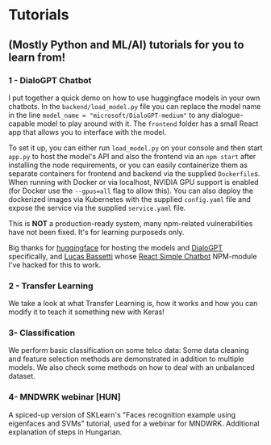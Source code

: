 # Tutorials
## (Mostly Python and ML/AI) tutorials for you to learn from!

### 1 - DialoGPT Chatbot

I put together a quick demo on how to use huggingface models in your own chatbots. In the `backend/load_model.py` file you can replace the model name in the line `model_name = "microsoft/DialoGPT-medium"` to any dialogue-capable model to play around with it. The `frontend` folder has a small React app that allows you to interface with the model.

To set it up, you can either run `load_model.py` on your console and then start `app.py` to host the model's API and also the frontend via an `npm start` after installing the node requirements, or you can easily containerize them as separate containers for frontend and backend via the supplied `Dockerfile`s. When running with Docker or via localhost, NVIDIA GPU support is enabled (for Docker use the `--gpus=all` flag to allow this). You can also deploy the dockerized images via Kubernetes with the supplied `config.yaml` file and expose the service via the supplied `service.yaml` file. 

This is **NOT** a production-ready system, many npm-related vulnerabilities have not been fixed. It's for learning purposeds only.

Big thanks for [huggingface](https://huggingface.co/microsoft/DialoGPT-medium) for hosting the models and [DialoGPT](https://github.com/microsoft/DialoGPT) specifically, and [Lucas Bassetti](https://www.google.com) whose [React Simple Chatbot](https://lucasbassetti.com.br/react-simple-chatbot/#/) NPM-module I've hacked for this to work.

### 2 - Transfer Learning

We take a look at what Transfer Learning is, how it works and how you can modify it to teach it something new with Keras!

### 3- Classification

We perform basic classification on some telco data: Some data cleaning and feature selection methods are demonstrated in addition to multiple models. We also check some methods on how to deal with an unbalanced dataset.

### 4- MNDWRK webinar [HUN]

A spiced-up version of SKLearn's "Faces recognition example using eigenfaces and SVMs" tutorial, used for a webinar for MNDWRK. Additional explanation of steps in Hungarian.
